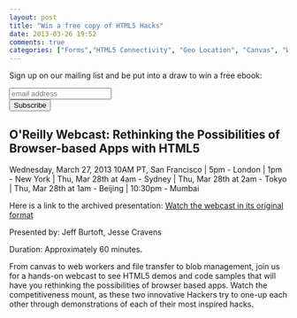 ```yaml
---
layout: post
title: "Win a free copy of HTML5 Hacks"
date: 2013-03-26 19:52
comments: true
categories: ["Forms","HTML5 Connectivity", "Geo Location", "Canvas", "Web Sockets", "Mobile", "Webcast"] 
---
```


Sign up on our mailing list and be put into a draw to win a free ebook: 

<!-- Begin MailChimp Signup Form -->
<link href="http://cdn-images.mailchimp.com/embedcode/slim-081711.css" rel="stylesheet" type="text/css">

<div id="mc_embed_signup">
<form action="http://jessecravens.us2.list-manage1.com/subscribe/post?u=e00a501b9d5ba6aa43acd55a7&amp;id=95bec8136d" method="post" id="mc-embedded-subscribe-form" name="mc-embedded-subscribe-form" class="validate" target="_blank" novalidate>
  <input type="email" value="" name="EMAIL" class="email" id="mce-EMAIL" placeholder="email address" required>
  <div class="clear"><input type="submit" value="Subscribe" name="subscribe" id="mc-embedded-subscribe" class="button"></div>
</form>
</div>
<!--End mc_embed_signup-->

## O'Reilly Webcast: Rethinking the Possibilities of Browser-based Apps with HTML5

Wednesday, March 27, 2013
10AM PT, San Francisco | 5pm - London | 1pm - New York | Thu, Mar 28th at 4am - Sydney | Thu, Mar 28th at 2am - Tokyo | Thu, Mar 28th at 1am - Beijing | 10:30pm - Mumbai

Here is a link to the archived presentation: 
[Watch the webcast in its original format](http://event.on24.com/eventRegistration/EventLobbyServlet?target=lobby.jsp&eventid=561480&sessionid=1&key=76D1FED238FE290C4AC3A7CDDB4E23E5&eventuserid=78868897)
     
Presented by: Jeff Burtoft, Jesse Cravens

Duration: Approximately 60 minutes.

From canvas to web workers and file transfer to blob management, join us for a hands-on webcast to see HTML5 demos and code samples that will have you rethinking the possibilities of browser based apps. Watch the competitiveness mount, as these two innovative Hackers try to one-up each other through demonstrations of each of their most inspired hacks.

